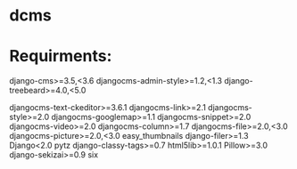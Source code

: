 # dcms
# Requirments:
django-cms>=3.5,<3.6
djangocms-admin-style>=1.2,<1.3
django-treebeard>=4.0,<5.0

djangocms-text-ckeditor>=3.6.1
djangocms-link>=2.1
djangocms-style>=2.0
djangocms-googlemap>=1.1
djangocms-snippet>=2.0
djangocms-video>=2.0
djangocms-column>=1.7
djangocms-file>=2.0,<3.0
djangocms-picture>=2.0,<3.0
easy_thumbnails
django-filer>=1.3
Django<2.0
pytz
django-classy-tags>=0.7
html5lib>=1.0.1
Pillow>=3.0
django-sekizai>=0.9
six
